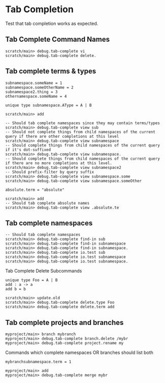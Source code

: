 # Tab Completion

Test that tab completion works as expected.

## Tab Complete Command Names

``` ucm
scratch/main> debug.tab-complete vi
scratch/main> debug.tab-complete delete.
```

## Tab complete terms & types

``` unison
subnamespace.someName = 1
subnamespace.someOtherName = 2
subnamespace2.thing = 3
othernamespace.someName = 4

unique type subnamespace.AType = A | B
```

``` ucm :hide
scratch/main> add
```

``` ucm
-- Should tab complete namespaces since they may contain terms/types
scratch/main> debug.tab-complete view sub
-- Should not complete things from child namespaces of the current query if there are other completions at this level
scratch/main> debug.tab-complete view subnamespace
-- Should complete things from child namespaces of the current query if it's dot-suffixed
scratch/main> debug.tab-complete view subnamespace.
-- Should complete things from child namespaces of the current query if there are no more completions at this level.
scratch/main> debug.tab-complete view subnamespace2
-- Should prefix-filter by query suffix
scratch/main> debug.tab-complete view subnamespace.some
scratch/main> debug.tab-complete view subnamespace.someOther
```

``` unison :hide
absolute.term = "absolute"
```

``` ucm
scratch/main> add
-- Should tab complete absolute names
scratch/main> debug.tab-complete view .absolute.te
```

## Tab complete namespaces

``` ucm
-- Should tab complete namespaces
scratch/main> debug.tab-complete find-in sub
scratch/main> debug.tab-complete find-in subnamespace
scratch/main> debug.tab-complete find-in subnamespace.
scratch/main> debug.tab-complete io.test sub
scratch/main> debug.tab-complete io.test subnamespace
scratch/main> debug.tab-complete io.test subnamespace.
```

Tab Complete Delete Subcommands

``` unison
unique type Foo = A | B
add : a -> a
add b = b
```

``` ucm
scratch/main> update.old
scratch/main> debug.tab-complete delete.type Foo
scratch/main> debug.tab-complete delete.term add
```

## Tab complete projects and branches

``` ucm
myproject/main> branch mybranch
myproject/main> debug.tab-complete branch.delete /mybr
myproject/main> debug.tab-complete project.rename my
```

Commands which complete namespaces OR branches should list both

``` unison
mybranchsubnamespace.term = 1
```


``` ucm
myproject/main> add
myproject/main> debug.tab-complete merge mybr
```
